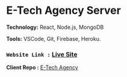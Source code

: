 # E-Tech Agency Server

**Technology:** React, Node.js, MongoDB

**Tools:** VSCode, Git, Firebase, Heroku.

###  `Website Link :` [Live Site](https://trusted-tech.firebaseapp.com/)

**Client Repo :** [E-Tech Agency](https://github.com/azmir849/E-Tech-Agency/tree/master/e-tech-client) 
